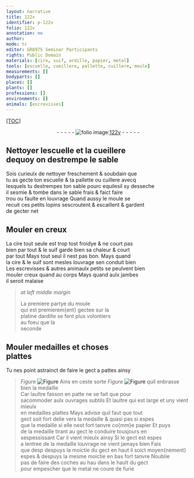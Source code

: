 ```yaml
---
layout: narrative
title: 122v
identifier: p-122v
folio: 122v
annotation: no
author:
mode: tc
editor: GR8975 Seminar Participants
rights: Public Domain
materials: [cire, suif, ardille, papier, metal]
tools: [escuelle, cueillere, pallette, cuillere, moule]
measurements: []
bodyparts: []
places: []
plants: []
professions: []
environments: []
animals: [escrevisses]
---
```


<p><a href="{{ site.baseurl }}/diplomatic/">[TOC]</a></p><div class="folio" align="center">- - - - - <a href="http://gallica.bnf.fr/ark:/12148/btv1b10500001g/f250.item.r=" target="_blank"><img src="https://cu-mkp.github.io/2017-workshop-edition/assets/photo-icon.png" alt="folio image: " style="display:inline-block; margin-bottom:-3px;"/>122v</a> - - - - - </div>  
  

## Nettoyer l<span class="tl">escuelle</span> et la <span class="tl">cueillere</span><br/> dequoy on destrempe le sable

 
Sois curieulx de nettoyer freschement & soubdain que<br/> tu as gecte ton <span class="tl">escuelle</span> & ta <span class="tl">pallette</span> ou <span class="tl">cuillere</span> avecq<br/> lesquels tu destrempes ton sable pourc equ<span class="del">il</span>esil sy desseche<br/> il sesmie & tombe dans le sable frais & faict faire<br/> trou ou faulte en louvrage Quand aussy le <span class="tl">moule</span> se<br/> recuit ces petits lopins sescroutent & escaillent & gardent<br/> de gecter net

 
  

## Mouler en creux

 
La <span class="m">cire</span> tout seule est trop tost froidye & ne court pas<br/> bien par tout & le <span class="m">suif</span> garde bien sa chaleur & court<br/> par tout Mays tout seul il nest pas bon. Mays quand<br/> la <span class="m">cire</span> & le <span class="m">suif</span> sont mesles louvrage sen conduit bien<br/> Les <span class="al">escrevisses</span> & autres animaulx petits se peulvent bien<br/> mouler creux quand au corps Mays quand aulx jambes<br/> il seroit malaise
 
> *at left middle margin*
> 
> 
>   La premiere partye du <span class="tl">moule</span><br/> qui est premierem{ent} gectee sur la<br/> platine d<span class="m">ardille</span> se fent plus volontiers<br/> au foeu que la<br/> seconde
 
 
  

## Mouler medailles et choses<br/> plattes

 
Tu nes point astrainct de faire le gect a pattes ainsy<br/> 
> *Figure*
> <a href="https://drive.google.com/open?id=0B9-oNrvWdlO5aTlRdkx2eVdtZXM" target="_blank"><img src="https://cu-mkp.github.io/GR8975-edition/assets/photo-icon.png" alt="Figure" style="display:inline-block; margin-bottom:-3px;"/></a>
 Ains en ceste sorte 
> *Figure*
> <a href="https://drive.google.com/open?id=0B9-oNrvWdlO5WFBpaEV5Ti1hRUU" target="_blank"><img src="https://cu-mkp.github.io/GR8975-edition/assets/photo-icon.png" alt="Figure" style="display:inline-block; margin-bottom:-3px;"/></a>
 quil enbrasse bien la medaille<br/> Car laultre fasson en patte ne se fait que pour<br/> sacommoder aulx ouvrages subtils Et laultre <span class="add">qui est large et uny</span> vient mieulx<br/> en medailles plattes Mays advise quil faut que tout<br/> gect soit fort delie vers la medaille & quasi pas si espes<br/> que la medaille si elle nest fort tanvre co{mm}e <span class="m">papier</span> Et puys<br/> de la medaille tirant au gect le conduire tousjours en<br/> sespessissant Car il vient mieulx ainsy Si le gect est espes<br/> a lentree de la medaille louvrage ne vient jamays bien Fais<br/> que <span class="del">desp</span> despuys la moictie du gect en haut il soict moyen{nement}<br/> espes & despuys la mesme moictie en bas fort tanvre Noublie<br/> pas de faire des coches <span class="del">au hau</span> dans le hault du gect<br/> pour empescher que le <span class="m">metal</span> ne coure de furie
 
